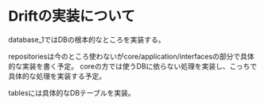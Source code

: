# Driftの実装について

database_1ではDBの根本的なところを実装する。


repositoriesは今のところ使わないがcore/application/interfacesの部分で具体的な実装を書く予定。
coreの方では使うDBに依らない処理を実装し、こっちで具体的な処理を実装する予定。

tablesには具体的なDBテーブルを実装。